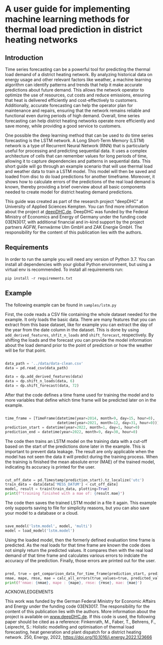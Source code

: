 # A user guide for implementing machine learning methods for thermal load prediction in district heating networks

## Introduction
Time series forecasting can be a powerful tool for predicting the thermal load demand of a district heating network.
By analyzing historical data on energy usage and other relevant factors like weather, a machine learning algorithm can identify patterns and trends that help it make accurate predictions about future demand.
This allows the network operator to optimize the use of resources, cut costs and reduce emissions, ensuring that heat is delivered efficiently and cost-effectively to customers.
Additionally, accurate forecasting can help the operator plan for maintenance and repairs, ensuring that the network remains reliable and functional even during periods of high demand.
Overall, time series forecasting can help district heating networks operate more efficiently and save money, while providing a good service to customers.

One possible the deep learning method that can be used to do time series forecasting is the LSTM network.
A Long Short-Term Memory (LSTM) network is a type of Recurrent Neural Network (RNN) that is particularly useful for processing and predicting sequential data.
It uses a complex architecture of cells that can remember values for long periods of time, allowing it to capture dependencies and patterns in sequential data.
This short guide will go through an example scenario that will use thermal load and weather data to train a LSTM model.
This model will then be saved and loaded from disc to do load predictions for another timeframe.
Moreover, it shows how to calculate errors of the predictions of the real load demand is known, thereby providing a brief overview about all basic components needed to create model for district heating demand predictions. 

This guide was created as part of the research project "deepDHC" at University of Applied Sciences Kempten.
You can find more information about the project at [deepDHC.de](deepDHC.de).
DeepDHC was funded by the Federal Ministry of Economics and Energy of Germany under the funding code 03EN3017, with additional financial and in-kind support by the project partners AGFW, Fernwärme Ulm GmbH and ZAK Energie GmbH.
The responsibility for the content of this publication lies with the authors.

## Requirements
In order to run the sample you will need any version of Python 3.7.
You can install all dependencies with your global Python environment, but using a virtual env is recommended.
To install all requirements run:

`pip install -r requirements.txt`

## Example

The following example can be found in `samples/lstm.py`

First, the code reads a CSV file containing the whole dataset needed for the example.
It only loads the basic data.
There are many features that you can extract from this base dataset, like for example you can extract the day of the year from the date column in the dataset.
This is done by using `add_derived_features`, `shfit_n_loads` and `shift_forecast`, respectively.
By shifting the loads and the forecast you can provide the model information about the load demand prior to the point of prediction or how the weather will be for that point.

```python

data_path = '../data/data-clean.csv'
data = pd.read_csv(data_path)

data = dp.add_derived_features(data)
data = dp.shift_n_loads(data, 6)
data = dp.shift_forecast(data, 72)

```

After that the code defines a time frame used for training the model and to more variables that define which time frame will be predicted later on in the example.

```python

time_frame = [TimeFrame(datetime(year=2014, month=9, day=15, hour=0),
                        datetime(year=2021, month=12, day=31, hour=0))]
prediction_start = datetime(year=2022, month=1, day=1, hour=0)
prediction_end = datetime(year=2022, month=9, day=30, hour=0)

```

The code then trains an LSTM model on the training data with a cut-off based on the start of the predictions done later in the example.
This is important to prevent data leakage.
The result are only applicable when the model has not seen the data it will predict during the training process.
When the training is finished the mean absolute error (MAE) of the trained model, indicating its accuracy is printed for the user.

```python

cut_off_date = pd.Timestamp(prediction_start).tz_localize('utc')
train_data = data[data['MESS_DATUM'] < cut_off_date]
model, result = train(train_data, plotting=True)
print(f"training finished with a mae of: {result.mae}")

```

The code then saves the trained LSTM model in a file it again. This example only supports saving to file for simplicity reasons, but you can also save your model to a database or a cloud.

```python

save_model('lstm.model', model, 'multi')
model = load_model('lstm.model')

```

Using the loaded model, then the formerly defined evaluation time frame is predicted.
As the real loads for that time frame are known the code does not simply return the predicted values.
It compares then with the real load demand of that time frame and calculates various errors to indciate the accuracy of the prediction.
Finally, those errors are printed out for the user.

```python

pred, true = get_comparison_data_for_time_frame(prediction_start, prediction_end, data, model)
nmae, mape, rmse, mae = calc_all_errors(true_values=true, predicted_values=pred)
print(f'nmae: {nmae}, mape : {mape}, rmse: {rmse}, mae: {mae}')

```

ACKNOWLEDGEMENTS

This work was funded by the German Federal Ministry for Economic Affairs and Energy under the funding code 03EN3017. The responsibility for the content of this publication lies with the authors. More information about the project is available on www.deepDHC.de. If this code is used, the following paper should be cited as a reference:
Finkenrath, M., Faber, T., Behrens, F., Leiprecht, S.: Holistic modelling and optimisation of thermal load forecasting, heat generation and plant dispatch for a district heating network. 250, Energy, 2022, https://doi.org/10.1016/j.energy.2022.123666
